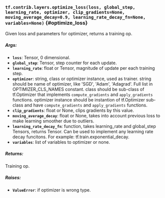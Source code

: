 ### `tf.contrib.layers.optimize_loss(loss, global_step, learning_rate, optimizer, clip_gradients=None, moving_average_decay=0.9, learning_rate_decay_fn=None, variables=None)` {#optimize_loss}

Given loss and parameters for optimizer, returns a training op.

##### Args:


*  <b>`loss`</b>: Tensor, 0 dimensional.
*  <b>`global_step`</b>: Tensor, step counter for each update.
*  <b>`learning_rate`</b>: float or Tensor, magnitude of update per each training step.
*  <b>`optimizer`</b>: string, class or optimizer instance, used as trainer.
             string should be name of optimizer, like 'SGD',
               'Adam', 'Adagrad'. Full list in OPTIMIZER_CLS_NAMES constant.
             class should be sub-class of tf.Optimizer that implements
               `compute_gradients` and `apply_gradients` functions.
             optimizer instance should be instantion of tf.Optimizer sub-class
               and have `compute_gradients` and `apply_gradients` functions.
*  <b>`clip_gradients`</b>: float or None, clips gradients by this value.
*  <b>`moving_average_decay`</b>: float or None, takes into account previous loss
                        to make learning smoother due to outliers.
*  <b>`learning_rate_decay_fn`</b>: function, takes learning_rate and global_step
                          Tensors, returns Tensor. Can be used to implement
                          any learning rate decay funcitons.
                          For example: tf.train.exponential_decay.
*  <b>`variables`</b>: list of variables to optimizer or none.

##### Returns:

  Training op.

##### Raises:


*  <b>`ValueError`</b>: if optimizer is wrong type.

